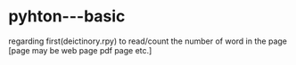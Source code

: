 # pyhton---basic

regarding first(deictinory.rpy)
to read/count the number of word in the page [page may be web page pdf page etc.]
